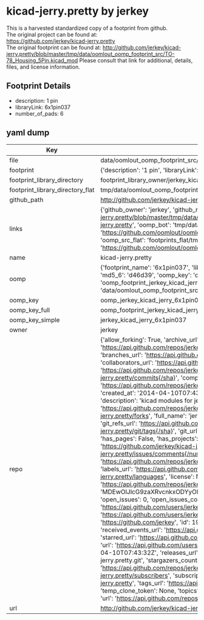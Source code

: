 # kicad-jerry.pretty by jerkey  
This is a harvested standardized copy of a footprint from github.  
The original project can be found at:  
https://github.com/jerkey/kicad-jerry.pretty  
The original footprint can be found at:
http://github.com/jerkey/kicad-jerry.pretty/blob/master/tmp/data/oomlout_oomp_footprint_src/TO-78_Housing_5Pin.kicad_mod
Please consult that link for additional, details, files, and license information.  
## Footprint Details
* description: 1 pin  
* libraryLink: 6x1pin037  
* number_of_pads: 6  
## yaml dump  
| Key | Value |  
| --- | --- |  
| file | data/oomlout_oomp_footprint_src/kicad-jerry.pretty/6x1pin037.kicad_mod |  
| footprint | {'description': '1 pin', 'libraryLink': '6x1pin037', 'number_of_pads': 6} |  
| footprint_library_directory | footprint_library_owner/jerkey_kicad-jerry.pretty |  
| footprint_library_directory_flat | tmp/data/oomlout_oomp_footprint_src/footprints_flat/jerkey_kicad_jerry_6x1pin037/working |  
| github_path | http://github.com/jerkey/kicad-jerry.pretty/blob/master/tmp/data/oomlout_oomp_footprint_src/6x1pin037.kicad_mod |  
| links | {'github_owner': 'jerkey', 'github_repo_name': 'kicad-jerry.pretty', 'github_src': 'http://github.com/jerkey/kicad-jerry.pretty/blob/master/tmp/data/oomlout_oomp_footprint_src/TO-78_Housing_5Pin.kicad_mod', 'github_src_repo': 'https://github.com/jerkey/kicad-jerry.pretty', 'oomp_bot': 'tmp/data/oomlout_oomp_footprint_src/footprints/jerkey_kicad_jerry_6x1pin037/working', 'oomp_bot_github': 'https://github.com/oomlout/oomlout_oomp_footprint_bot/tree/main/tmp/data/oomlout_oomp_footprint_src/footprints/jerkey_kicad_jerry_6x1pin037/working', 'oomp_src_flat': 'footprints_flat/tmp/data/oomlout_oomp_footprint_src/footprints_flat/jerkey_kicad_jerry_6x1pin037/working', 'oomp_src_flat_github': 'https://github.com/oomlout/oomlout_oomp_footprint_src/tree/main/tmp/data/oomlout_oomp_footprint_src/footprints_flat/jerkey_kicad_jerry_6x1pin037/working'} |  
| name | kicad-jerry.pretty |  
| oomp | {'footprint_name': '6x1pin037', 'library_name': 'kicad_jerry', 'md5': 'd46d397fb82248dad8a061ca52992987', 'md5_10': 'd46d397fb8', 'md5_5': 'd46d3', 'md5_6': 'd46d39', 'oomp_key': 'oomp_jerkey_kicad_jerry_6x1pin037', 'oomp_key_extra': 'oomp_footprint_jerkey_kicad_jerry_6x1pin037', 'oomp_key_full': 'oomp_footprint_jerkey_kicad_jerry_6x1pin037_d46d39', 'oomp_key_simple': 'jerkey_kicad_jerry_6x1pin037', 'original_filename': 'data/oomlout_oomp_footprint_src/kicad-jerry.pretty/6x1pin037.kicad_mod', 'owner_name': 'jerkey'} |  
| oomp_key | oomp_jerkey_kicad_jerry_6x1pin037 |  
| oomp_key_full | oomp_footprint_jerkey_kicad_jerry_6x1pin037 |  
| oomp_key_simple | jerkey_kicad_jerry_6x1pin037 |  
| owner | jerkey |  
| repo | {'allow_forking': True, 'archive_url': 'https://api.github.com/repos/jerkey/kicad-jerry.pretty/{archive_format}{/ref}', 'archived': False, 'assignees_url': 'https://api.github.com/repos/jerkey/kicad-jerry.pretty/assignees{/user}', 'blobs_url': 'https://api.github.com/repos/jerkey/kicad-jerry.pretty/git/blobs{/sha}', 'branches_url': 'https://api.github.com/repos/jerkey/kicad-jerry.pretty/branches{/branch}', 'clone_url': 'https://github.com/jerkey/kicad-jerry.pretty.git', 'collaborators_url': 'https://api.github.com/repos/jerkey/kicad-jerry.pretty/collaborators{/collaborator}', 'comments_url': 'https://api.github.com/repos/jerkey/kicad-jerry.pretty/comments{/number}', 'commits_url': 'https://api.github.com/repos/jerkey/kicad-jerry.pretty/commits{/sha}', 'compare_url': 'https://api.github.com/repos/jerkey/kicad-jerry.pretty/compare/{base}...{head}', 'contents_url': 'https://api.github.com/repos/jerkey/kicad-jerry.pretty/contents/{+path}', 'contributors_url': 'https://api.github.com/repos/jerkey/kicad-jerry.pretty/contributors', 'created_at': '2014-04-10T07:43:17Z', 'default_branch': 'master', 'deployments_url': 'https://api.github.com/repos/jerkey/kicad-jerry.pretty/deployments', 'description': 'kicad modules for jerry', 'disabled': False, 'downloads_url': 'https://api.github.com/repos/jerkey/kicad-jerry.pretty/downloads', 'events_url': 'https://api.github.com/repos/jerkey/kicad-jerry.pretty/events', 'fork': False, 'forks': 0, 'forks_count': 0, 'forks_url': 'https://api.github.com/repos/jerkey/kicad-jerry.pretty/forks', 'full_name': 'jerkey/kicad-jerry.pretty', 'git_commits_url': 'https://api.github.com/repos/jerkey/kicad-jerry.pretty/git/commits{/sha}', 'git_refs_url': 'https://api.github.com/repos/jerkey/kicad-jerry.pretty/git/refs{/sha}', 'git_tags_url': 'https://api.github.com/repos/jerkey/kicad-jerry.pretty/git/tags{/sha}', 'git_url': 'git://github.com/jerkey/kicad-jerry.pretty.git', 'has_discussions': False, 'has_downloads': True, 'has_issues': True, 'has_pages': False, 'has_projects': True, 'has_wiki': True, 'homepage': None, 'hooks_url': 'https://api.github.com/repos/jerkey/kicad-jerry.pretty/hooks', 'html_url': 'https://github.com/jerkey/kicad-jerry.pretty', 'id': 18628164, 'is_template': False, 'issue_comment_url': 'https://api.github.com/repos/jerkey/kicad-jerry.pretty/issues/comments{/number}', 'issue_events_url': 'https://api.github.com/repos/jerkey/kicad-jerry.pretty/issues/events{/number}', 'issues_url': 'https://api.github.com/repos/jerkey/kicad-jerry.pretty/issues{/number}', 'keys_url': 'https://api.github.com/repos/jerkey/kicad-jerry.pretty/keys{/key_id}', 'labels_url': 'https://api.github.com/repos/jerkey/kicad-jerry.pretty/labels{/name}', 'language': None, 'languages_url': 'https://api.github.com/repos/jerkey/kicad-jerry.pretty/languages', 'license': None, 'merges_url': 'https://api.github.com/repos/jerkey/kicad-jerry.pretty/merges', 'milestones_url': 'https://api.github.com/repos/jerkey/kicad-jerry.pretty/milestones{/number}', 'mirror_url': None, 'name': 'kicad-jerry.pretty', 'network_count': 0, 'node_id': 'MDEwOlJlcG9zaXRvcnkxODYyODE2NA==', 'notifications_url': 'https://api.github.com/repos/jerkey/kicad-jerry.pretty/notifications{?since,all,participating}', 'open_issues': 0, 'open_issues_count': 0, 'owner': {'avatar_url': 'https://avatars.githubusercontent.com/u/1930655?v=4', 'events_url': 'https://api.github.com/users/jerkey/events{/privacy}', 'followers_url': 'https://api.github.com/users/jerkey/followers', 'following_url': 'https://api.github.com/users/jerkey/following{/other_user}', 'gists_url': 'https://api.github.com/users/jerkey/gists{/gist_id}', 'gravatar_id': '', 'html_url': 'https://github.com/jerkey', 'id': 1930655, 'login': 'jerkey', 'node_id': 'MDQ6VXNlcjE5MzA2NTU=', 'organizations_url': 'https://api.github.com/users/jerkey/orgs', 'received_events_url': 'https://api.github.com/users/jerkey/received_events', 'repos_url': 'https://api.github.com/users/jerkey/repos', 'site_admin': False, 'starred_url': 'https://api.github.com/users/jerkey/starred{/owner}{/repo}', 'subscriptions_url': 'https://api.github.com/users/jerkey/subscriptions', 'type': 'User', 'url': 'https://api.github.com/users/jerkey'}, 'private': False, 'pulls_url': 'https://api.github.com/repos/jerkey/kicad-jerry.pretty/pulls{/number}', 'pushed_at': '2014-04-10T07:43:32Z', 'releases_url': 'https://api.github.com/repos/jerkey/kicad-jerry.pretty/releases{/id}', 'size': 108, 'ssh_url': 'git@github.com:jerkey/kicad-jerry.pretty.git', 'stargazers_count': 0, 'stargazers_url': 'https://api.github.com/repos/jerkey/kicad-jerry.pretty/stargazers', 'statuses_url': 'https://api.github.com/repos/jerkey/kicad-jerry.pretty/statuses/{sha}', 'subscribers_count': 2, 'subscribers_url': 'https://api.github.com/repos/jerkey/kicad-jerry.pretty/subscribers', 'subscription_url': 'https://api.github.com/repos/jerkey/kicad-jerry.pretty/subscription', 'svn_url': 'https://github.com/jerkey/kicad-jerry.pretty', 'tags_url': 'https://api.github.com/repos/jerkey/kicad-jerry.pretty/tags', 'teams_url': 'https://api.github.com/repos/jerkey/kicad-jerry.pretty/teams', 'temp_clone_token': None, 'topics': [], 'trees_url': 'https://api.github.com/repos/jerkey/kicad-jerry.pretty/git/trees{/sha}', 'updated_at': '2014-04-10T07:43:29Z', 'url': 'https://api.github.com/repos/jerkey/kicad-jerry.pretty', 'visibility': 'public', 'watchers': 0, 'watchers_count': 0, 'web_commit_signoff_required': False} |  
| url | http://github.com/jerkey/kicad-jerry.pretty |  

